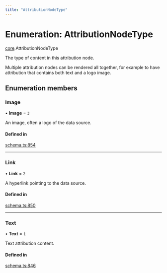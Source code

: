 ```yaml
---
title: "AttributionNodeType"
---
```

# Enumeration: AttributionNodeType

[core](../modules/core.md).AttributionNodeType

The type of content in this attribution node.

Multiple attribution nodes can be rendered all together, for example to have
attribution that contains both text and a logo image.

## Enumeration members

### Image

• **Image** = `3`

An image, often a logo of the data source.

#### Defined in

[schema.ts:854](https://github.com/coda/packs-sdk/blob/main/schema.ts#L854)

___

### Link

• **Link** = `2`

A hyperlink pointing to the data source.

#### Defined in

[schema.ts:850](https://github.com/coda/packs-sdk/blob/main/schema.ts#L850)

___

### Text

• **Text** = `1`

Text attribution content.

#### Defined in

[schema.ts:846](https://github.com/coda/packs-sdk/blob/main/schema.ts#L846)
